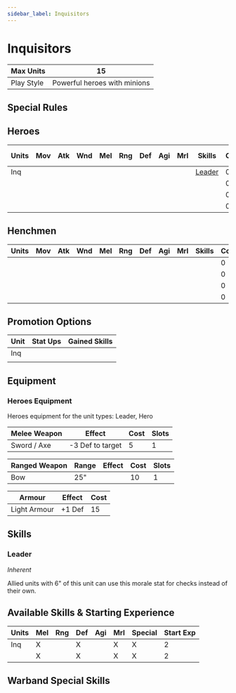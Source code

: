 ```yaml
---
sidebar_label: Inquisitors
---
```

# Inquisitors


| Max Units | 15 |
| ---- | ---- |
| Play Style | Powerful heroes with minions |

## Special Rules
### 

## Heroes
| Units | Mov | Atk | Wnd | Mel | Rng | Def | Agi | Mrl | Skills | Cost |  Cap | Skill Ups |
| ---- | ---- | ---- | ---- | ---- | ---- | ---- | ---- | ---- | ---- | ---- | ---- | ---- |
| Inq |  |  |  |  |  |  |  |  | [Leader](#leader) | 0 | None | [\[Link\]](docs/8.%20Reference/4.%20Skill%20Search.md?filter=Melee,Defense,Morale,Inquisitors) |
|  |  |  |  |  |  |  |  |  |  | 0 | None | [\[Link\]](docs/8.%20Reference/4.%20Skill%20Search.md?filter=Melee,Defense,Morale,Inquisitors) |
|  |  |  |  |  |  |  |  |  |  | 0 | None | [\[Link\]](docs/8.%20Reference/4.%20Skill%20Search.md?filter=Melee,Defense,Morale,Inquisitors) |
|  |  |  |  |  |  |  |  |  |  | 0 | None | [\[Link\]](docs/8.%20Reference/4.%20Skill%20Search.md?filter=Melee,Defense,Morale,Inquisitors) |

## Henchmen
| Units | Mov | Atk | Wnd | Mel | Rng | Def | Agi | Mrl | Skills | Cost |  Cap |
| ---- | ---- | ---- | ---- | ---- | ---- | ---- | ---- | ---- | ---- | ---- | ---- |
|  |  |  |  |  |  |  |  |  |  | 0 | None |
|  |  |  |  |  |  |  |  |  |  | 0 | None |
|  |  |  |  |  |  |  |  |  |  | 0 | None |
|  |  |  |  |  |  |  |  |  |  | 0 | None |

## Promotion Options
| Unit | Stat Ups | Gained Skills |
| ---- | ---- | ---- |
| Inq |  |  |
|  |  |  |

## Equipment

### Heroes Equipment 
Heroes equipment for the unit types: Leader, Hero

| Melee Weapon | Effect | Cost | Slots |
| ---- | ------ | ---- | ----- |
| Sword / Axe | -3 Def to target | 5 | 1 |

| Ranged Weapon | Range | Effect | Cost | Slots |
| ---- | ----- | ------ | ---- | ----- |
| Bow | 25" |  | 10 | 1 |

| Armour | Effect | Cost |
| ---- | ------ | ---- |
| Light Armour | +1 Def | 15 |

## Skills 
### Leader
*Inherent*

Allied units with 6" of this unit can use this morale stat for checks instead of their own.

## Available Skills & Starting Experience
| Units | Mel | Rng | Def | Agi | Mrl | Special | Start Exp |
| ---- | ---- | ---- | ---- | ---- | ---- | ---- | ---- |
| Inq | X |  | X |  | X | X | 2 |
|  | X |  | X |  | X | X | 2 |

## Warband Special Skills 
